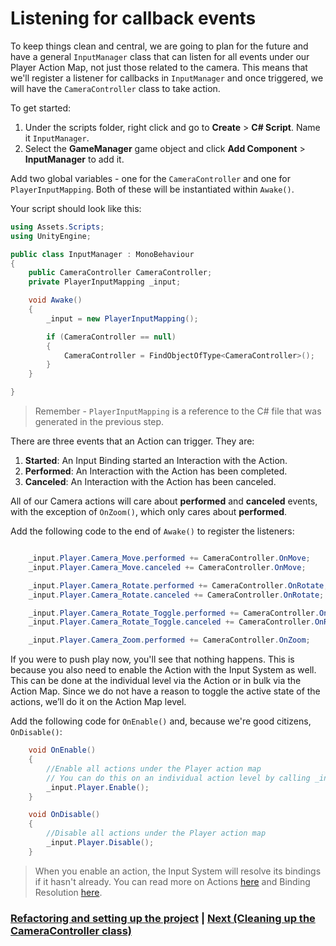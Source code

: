 # Listening for callback events

To keep things clean and central, we are going to plan for the future and have a general `InputManager` class that can listen for all events under our Player Action Map, not just those related to the camera. This means that we'll register a listener for callbacks in `InputManager` and once triggered, we will have the `CameraController` class to take action.

To get started:

1. Under the scripts folder, right click and go to **Create** > **C# Script**. Name it `InputManager`.
2. Select the **GameManager** game object and click **Add Component** > **InputManager** to add it.

Add two global variables - one for the `CameraController` and one for `PlayerInputMapping`. Both of these will be instantiated within `Awake()`.

Your script should look like this:

```csharp
using Assets.Scripts;
using UnityEngine;

public class InputManager : MonoBehaviour
{
    public CameraController CameraController;
    private PlayerInputMapping _input;

    void Awake()
    {
        _input = new PlayerInputMapping();

        if (CameraController == null)
        {
            CameraController = FindObjectOfType<CameraController>();
        }
    }

}
```

> Remember - `PlayerInputMapping` is a reference to the C# file that was generated in the previous step. 

There are three events that an Action can trigger. They are:

1. **Started**: An Input Binding started an Interaction with the Action.
2. **Performed**: An Interaction with the Action has been completed.
3. **Canceled**: An Interaction with the Action has been canceled.

All of our Camera actions will care about **performed** and **canceled** events, with the exception of `OnZoom()`, which only cares about **performed**.  

Add the following code to the end of `Awake()` to register the listeners:

```csharp

    _input.Player.Camera_Move.performed += CameraController.OnMove;
    _input.Player.Camera_Move.canceled += CameraController.OnMove;

    _input.Player.Camera_Rotate.performed += CameraController.OnRotate;
    _input.Player.Camera_Rotate.canceled += CameraController.OnRotate;

    _input.Player.Camera_Rotate_Toggle.performed += CameraController.OnRotateToggle;
    _input.Player.Camera_Rotate_Toggle.canceled += CameraController.OnRotateToggle;

    _input.Player.Camera_Zoom.performed += CameraController.OnZoom;
```

If you were to push play now, you'll see that nothing happens. This is because you also need to enable the Action with the Input System as well. This can be done at the individual level via the Action or in bulk via the Action Map. Since we do not have a reason to toggle the active state of the actions, we’ll do it on the Action Map level. 

Add the following code for `OnEnable()` and, because we're good citizens, `OnDisable()`:

```csharp
    void OnEnable()
    {
        //Enable all actions under the Player action map
        // You can do this on an individual action level by calling _input.Player.Camera_Move.Enable() instead.
        _input.Player.Enable();
    }

    void OnDisable()
    {
        //Disable all actions under the Player action map
        _input.Player.Disable();
    }
```

> When you enable an action, the Input System will resolve its bindings if it hasn't already. You can read more on Actions [here](https://docs.unity3d.com/Packages/com.unity.inputsystem@1.0/manual/Actions.html#using-actions) and Binding Resolution [here](https://docs.unity3d.com/Packages/com.unity.inputsystem@1.0/manual/ActionBindings.html#binding-resolution).

### [Refactoring and setting up the project](./articles/pt-1-refactoring-project.md)     |     [Next (Cleaning up the CameraController class)](./articles/pt-3-cleaning-up-camera-controller.md)
